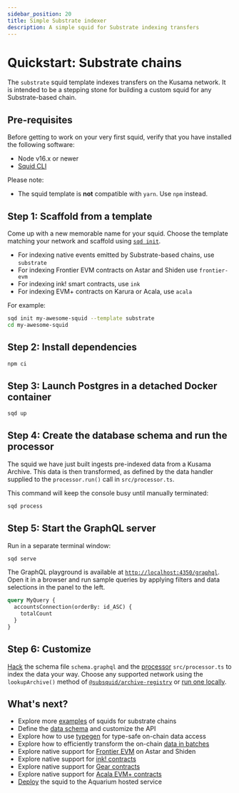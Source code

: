 ```yaml
---
sidebar_position: 20
title: Simple Substrate indexer
description: A simple squid for Substrate indexing transfers
---
```


# Quickstart: Substrate chains

[//]: # (!!!! Rework when ArrowSquid for Substrate is released)

The `substrate` squid template indexes transfers on the Kusama network. It is intended to be a stepping stone for building a custom squid for any Substrate-based chain. 

## Pre-requisites

Before getting to work on your very first squid, verify that you have installed the following software: 

- Node v16.x or newer
- [Squid CLI](/squid-cli/installation)

Please note:
- The squid template is **not** compatible with `yarn`. Use `npm` instead.

## Step 1: Scaffold from a template

Come up with a new memorable name for your squid. Choose the template matching your network and 
scaffold using [`sqd init`](/squid-cli/init).

- For indexing native events emitted by Substrate-based chains, use `substrate` 
- For indexing Frontier EVM contracts on Astar and Shiden use `frontier-evm`
- For indexing ink! smart contracts, use `ink`
- For indexing EVM+ contracts on Karura or Acala, use `acala`

For example:

```bash
sqd init my-awesome-squid --template substrate
cd my-awesome-squid
```

## Step 2: Install dependencies

```bash
npm ci
```

## Step 3: Launch Postgres in a detached Docker container

```bash
sqd up
```

## Step 4: Create the database schema and run the processor

The squid we have just built ingests pre-indexed data from a Kusama Archive. This data is then transformed, as defined by the data handler supplied to the `processor.run()` call in `src/processor.ts`.
 
This command will keep the console busy until manually terminated:

```bash
sqd process
```

## Step 5: Start the GraphQL server

Run in a separate terminal window:

```bash
sqd serve
```

The GraphQL playground is available at [`http://localhost:4350/graphql`](http://localhost:4350/graphql). Open it in a browser and run
sample queries by applying filters and data selections in the panel to the left.

```graphql
query MyQuery {
  accountsConnection(orderBy: id_ASC) {
    totalCount
  }
}
```

## Step 6: Customize

[Hack](/store/postgres/schema-file) the schema file `schema.graphql` and the [processor](/firesquid/substrate-indexing) `src/processor.ts` to index the data your way. Choose any supported network using the `lookupArchive()` method of [`@subsquid/archive-registry`](https://www.npmjs.com/package/@subsquid/archive-registry) or [run one locally](/archives/).

[//]: # (!!!! Remove the /firesquid reference above once ArrowSquid for Substrate is released)

## What's next?

- Explore more [examples](/examples/#substrate-processor) of squids for substrate chains
- Define the [data schema](/store/postgres/schema-file) and customize the API
- Explore how to use [typegen](/firesquid/substrate-indexing/squid-substrate-typegen) for type-safe on-chain data access
- Explore how to efficiently transform the on-chain [data in batches](/firesquid/substrate-indexing)
- Explore native support for [Frontier EVM](/firesquid/substrate-indexing/evm-support) on Astar and Shiden
- Explore native support for [ink! contracts](/firesquid/substrate-indexing/wasm-support)
- Explore native support for [Gear contracts](/firesquid/substrate-indexing/gear-support)
- Explore native support for [Acala EVM+ contracts](/firesquid/substrate-indexing/acala-evm-support)
- [Deploy](/deploy-squid) the squid to the Aquarium hosted service

[//]: # (!!!! Update the links above once ArrowSquid for Substrate is released)
